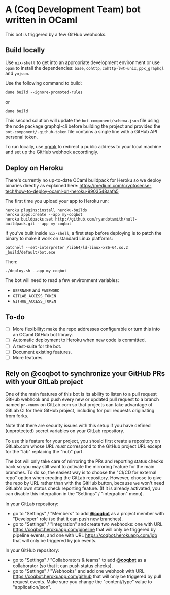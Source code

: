 # A (Coq Development Team) bot written in OCaml #

This bot is triggered by a few GitHub webhooks.

## Build locally ##

Use `nix-shell` to get into an appropriate development environment or use
`opam` to install the dependencies: `base`, `cohttp`, `cohttp-lwt-unix`,
`ppx_graphql` and `yojson`.

Use the following command to build:

```
dune build --ignore-promoted-rules
```

or

```
dune build
```

This second solution will update the `bot-component/schema.json` file
using the node package graphql-cli before building the project and provided
the `bot-component/.github-token` file contains a single line with a GitHub
API personal token.

To run locally, use [ngrok](https://ngrok.io) to redirect a public address
to your local machine and set up the GitHub webhook accordingly.

## Deploy on Heroku ##

There's currently no up-to-date OCaml buildpack for Heroku so we deploy
binaries directly as explained here:
https://medium.com/cryptosense-tech/how-to-deploy-ocaml-on-heroku-9903548aafa5

The first time you upload your app to Heroku run:

```
heroku plugins:install heroku-builds
heroku apps:create --app my-coqbot
heroku buildpacks:set http://github.com/ryandotsmith/null-buildpack.git --app my-coqbot
```

If you've built inside `nix-shell`, a first step before deploying is to patch
the binary to make it work on standard Linux platforms:

```
patchelf --set-interpreter /lib64/ld-linux-x86-64.so.2 _build/default/bot.exe
```

Then:

```
./deploy.sh --app my-coqbot
```

The bot will need to read a few environment variables:
- `USERNAME` and `PASSWORD`
- `GITLAB_ACCESS_TOKEN`
- `GITHUB_ACCESS_TOKEN`

## To-do ##

- [ ] More flexibility: make the repo addresses configurable
      or turn this into an OCaml GitHub bot library.
- [ ] Automatic deployment to Heroku when new code is committed.
- [ ] A test-suite for the bot.
- [ ] Document existing features.
- [ ] More features.

## Rely on @coqbot to synchronize your GitHub PRs with your GitLab project ##

One of the main features of this bot is its ability to listen to a pull request
GitHub webhook and push every new or updated pull request to a branch named
`pr-<num>` on GitLab.com so that projects can take advantage of GitLab CI for
their GitHub project, including for pull requests originating from forks.

Note that there are security issues with this setup if you have defined
(unprotected) secret variables on your GitLab repository.

To use this feature for your project, you should first create a repository on
GitLab.com whose URL *must* correspond to the GitHub project URL except for the
"lab" replacing the "hub" part.

The bot will only take care of mirroring the PRs and reporting status checks
back so you may still want to activate the mirroring feature for the main
branches. To do so, the easiest way is to choose the "CI/CD for external repo"
option when creating the GitLab repository.
However, choose to give the repo by URL rather than with the GitHub button,
because we won't need GitLab's own status check reporting feature. (If it is
already activated, you can disable this integration in the "Settings" /
"Integration" menu).

In your GitLab repository:
- go to "Settings" / "Members" to add [**@coqbot**](https://gitlab.com/coqbot)
  as a project member with "Developer" role (so that it can push new branches).
- go to "Settings" / "Integration" and create two webhooks: one with URL
  <https://coqbot.herokuapp.com/pipeline> that will only be triggered by
  pipeline events, and one with URL <https://coqbot.herokuapp.com/job> that
  will only be triggered by job events.

In your GitHub repository:
- go to "Settings" / "Collaborators & teams" to add [**@coqbot**](https://github.com/coqbot)
  as a collaborator (so that it can push status checks).
- go to "Settings" / "Webhooks" and add one webhook with URL
  <https://coqbot.herokuapp.com/github> that will only be triggered by
  pull request events. Make sure you change the "content/type" value to
  "application/json".
